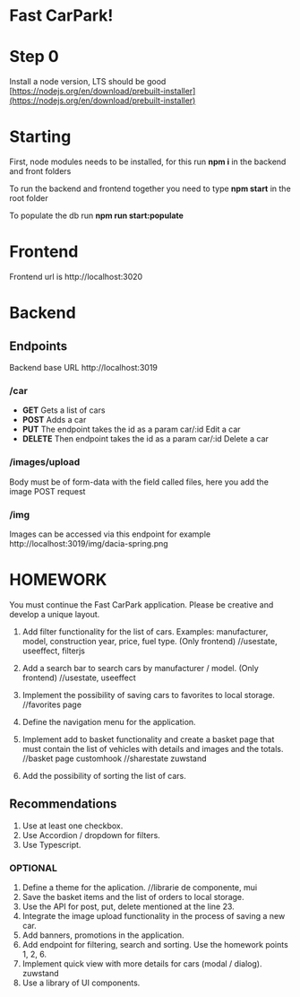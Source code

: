 # Fast CarPark!

# Step 0

Install a node version, LTS should be good
[https://nodejs.org/en/download/prebuilt-installer](https://nodejs.org/en/download/prebuilt-installer)

# Starting

First, node modules needs to be installed, for this run **npm i** in the backend and front folders

To run the backend and frontend together you need to type **npm start** in the root folder

To populate the db run **npm run start:populate**

# Frontend
Frontend url is http://localhost:3020
# Backend

## Endpoints
Backend base URL http://localhost:3019

### /car

 - **GET**
 Gets a list of cars
 - **POST**
 Adds a car
 - **PUT**
The endpoint takes the id as a param car/:id
Edit a car
 - **DELETE**
 Then endpoint takes the id as a param car/:id
 Delete a car

### /images/upload
Body must be of form-data with the field called files, here you add the image
POST request

### /img
Images can be accessed via this endpoint 
for example http://localhost:3019/img/dacia-spring.png

# HOMEWORK
You must continue the Fast CarPark application. 
Please be creative and develop a unique layout.

1. Add filter functionality for the list of cars. Examples: manufacturer, model, construction year, price, fuel type. (Only frontend) //usestate, useeffect, filterjs

2. Add a search bar to search cars by manufacturer / model. (Only frontend)
//usestate, useeffect


3. Implement the possibility of saving cars to favorites to local storage.
//favorites page

4. Define the navigation menu for the application.

5. Implement add to basket functionality and create a basket page that must contain the list of vehicles with details and images and the totals.
//basket page customhook //sharestate zuwstand

6. Add the possibility of sorting the list of cars.


## Recommendations
1. Use at least one checkbox.
2. Use Accordion / dropdown for filters.
3. Use Typescript.

### OPTIONAL
1. Define a theme for the aplication. //librarie de componente, mui
2. Save the basket items and the list of orders to local storage. 
3. Use the API for post, put, delete mentioned at the line 23.
4. Integrate the image upload functionality in the process of saving a new car. 
5. Add banners, promotions in the application. 
6. Add endpoint for filtering, search and sorting. Use the homework points 1, 2, 6.
7. Implement quick view with more details for cars (modal / dialog). zuwstand
8. Use a library of UI components. 